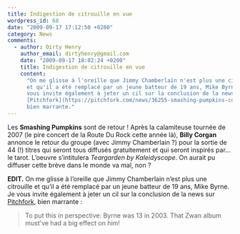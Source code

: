 ```yaml
---
title: Indigestion de citrouille en vue
wordpress_id: 68
date: "2009-09-17 17:12:50 +0200"
category: News
comments:
  - author: Dirty Henry
    author_email: dirtyhenry@gmail.com
    date: "2009-09-17 18:02:24 +0200"
    title: Indigestion de citrouille en vue
    content:
      "On me glisse à l'oreille que Jimmy Chamberlain n'est plus une citrouille
      et qu'il a été remplacé par un jeune batteur de 19 ans, Mike Byrne. Je
      vous invite également à jeter un cil sur la conclusion de la news sur
      [Pitchfork](https://pitchfork.com/news/36255-smashing-pumpkins-confirm-19-year-old-drummer/),
      bien marrante."
---
```


Les **Smashing Pumpkins** sont de retour ! Après la calamiteuse tournée de 2007
(le pire concert de la Route Du Rock cette année là), **Billy Corgan** annonce
le retour du groupe (avec Jimmy Chamberlain ?) pour la sortie de 44 (!) titres
qui seront tous diffusés gratuitement et qui seront inspirés par… le tarot.
L’oeuvre s’intitulera _Teargarden by Kaleidyscope_. On aurait pu diffuser cette
brève dans le monde va mal, non ?

**EDIT.** On me glisse à l’oreille que Jimmy Chamberlain n’est plus une
citrouille et qu’il a été remplacé par un jeune batteur de 19 ans, Mike Byrne.
Je vous invite également à jeter un cil sur la conclusion de la news sur
[Pitchfork][1], bien marrante :

> To put this in perspective: Byrne was 13 in 2003. That Zwan album must’ve had
> a big effect on him!

[1]:
  https://pitchfork.com/news/36255-smashing-pumpkins-confirm-19-year-old-drummer/

